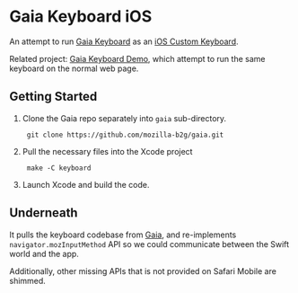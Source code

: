 # Gaia Keyboard iOS

An attempt to run [Gaia Keyboard](https://github.com/mozilla-b2g/gaia/tree/master/apps/keyboard) as an [iOS Custom Keyboard](https://developer.apple.com/library/ios/documentation/General/Conceptual/ExtensibilityPG/Keyboard.html).

Related project: [Gaia Keyboard Demo](https://github.com/timdream/gaia-keyboard-demo), which attempt to run the same keyboard on the normal web page.

## Getting Started

1. Clone the Gaia repo separately into `gaia` sub-directory.

        git clone https://github.com/mozilla-b2g/gaia.git

2. Pull the necessary files into the Xcode project

        make -C keyboard

3. Launch Xcode and build the code.

## Underneath

It pulls the keyboard codebase from [Gaia](https://github.com/mozilla-b2g/gaia), and re-implements `navigator.mozInputMethod` API so we could communicate between the Swift world and the app.

Additionally, other missing APIs that is not provided on Safari Mobile are shimmed.
